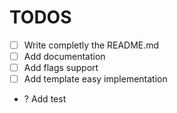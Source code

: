 # TODOS

-   [ ] Write completly the README.md
-   [ ] Add documentation
-   [ ] Add flags support
-   [ ] Add template easy implementation
-   ? Add test
